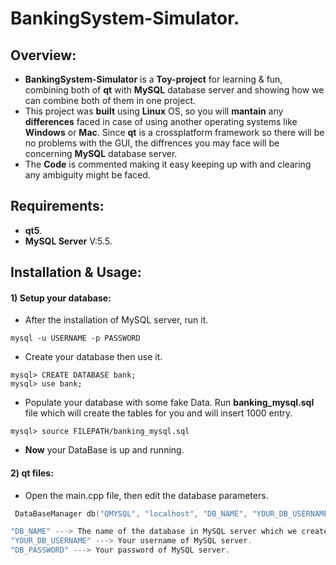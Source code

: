# BankingSystem-Simulator.
## Overview:
* <b>BankingSystem-Simulator</b> is a <b>Toy-project</b> for learning & fun, combining both of <b>qt</b> with <b>MySQL</b> database server and showing how we can combine both of them in one project.<br/>
* This project was <b>built</b> using <b>Linux</b> OS, so you will <b>mantain</b> any <b>differences</b> faced in case of using another operating systems like <b>Windows</b> or <b>Mac</b>. Since <b>qt</b> is a crossplatform framework so there will be no problems with the GUI, the diffrences you may face will be concerning <b>MySQL</b> database server. 
* The <b>Code</b> is commented making it easy keeping up with and clearing any ambiguity might be faced.
## Requirements:
* <b>qt5</b>.
* <b>MySQL Server</b> V:5.5.
## Installation & Usage:
#### 1) Setup your database: 
* After the installation of MySQL server, run it.
```
mysql -u USERNAME -p PASSWORD
```
* Create your database then use it.
```
mysql> CREATE DATABASE bank;
mysql> use bank;
```
* Populate your database with some fake Data. Run <b>banking_mysql.sql</b> file which will create the tables for you and will insert 1000 entry.
```
mysql> source FILEPATH/banking_mysql.sql
```
* <b>Now</b> your DataBase is up and running.
#### 2) qt files:
* Open the main.cpp file, then edit the database parameters.
```c++
 DataBaseManager db("QMYSQL", "localhost", "DB_NAME", "YOUR_DB_USERNAME" ,"DB_PASSWORD" ); // Establishing connection with mysql DB.
```
```c++
"DB_NAME" ---> The name of the database in MySQL server which we created before : "bank".
"YOUR_DB_USERNAME" ---> Your username of MySQL server.
"DB_PASSWORD" ---> Your password of MySQL server.
```
